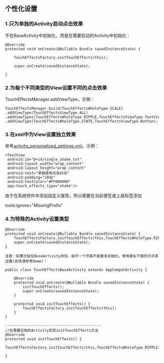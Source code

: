 ## 个性化设置

### 1.只为单独的Activity启动点击效果

不在BaseActivity中初始化，而是在需要启动的Activity中初始化：

```
@Override
protected void onCreate(@Nullable Bundle savedInstanceState) {

    TouchEffectsFactory.initTouchEffects(this);

    super.onCreate(savedInstanceState);

}
```

### 2.为每个不同类型的View设置不同的点击效果

TouchEffectsManager.addViewType，示例：

```
TouchEffectsManager.build(TouchEffectsWholeType.SCALE)
.addViewType(TouchEffectsViewType.ALL)
.addViewTypes(TouchEffectsWholeType.RIPPLE,TouchEffectsViewType.TextView)          .addViewType(TouchEffectsWholeType.STATE,TouchEffectsViewType.Button);
```

### 3.在xml中为View设置独立效果

参考[activity_personalized_settings.xml](https://github.com/likaiyuan559/TouchEffects/blob/master/app/src/main/res/layout/activity_personalized_settings.xml)，示例：

```
<TextView
 android:id="@+id/single_shake_txt"
 android:layout_width="wrap_content"
 android:layout_height="wrap_content"
 android:text="单独使用点击抖动"
 android:padding="10dp"
 android:textColor="#FF000000"
 app:touch_effects_type="shake"/>
```

由于在系统控件中添加自定义属性，所以需要在当前便签或上层标签添加

tools:ignore="MissingPrefix"

### 4.为特殊的Activity设置类型

```
@Override
protected void onCreate(@Nullable Bundle savedInstanceState) {
    TouchEffectsFactory.initTouchEffects(this,TouchEffectsWholeType.RIPPLE);
    super.onCreate(savedInstanceState);
}
```

`注意：如果已经在BaseActivity添加，由于一个页面不能重复初始化，使用类似下面的方式来设置(具体请参考Demo)：`

```
public class TouchEffectsBaseActivity extends AppCompatActivity {

    @Override
    protected void onCreate(@Nullable Bundle savedInstanceState) {
        initTouchEffects();
        super.onCreate(savedInstanceState);
    }

    protected void initTouchEffects() {
        TouchEffectsFactory.initTouchEffects(this);
    }
}

--------------------------------------------
//在需要定制的Activity实现initTouchEffects方法
@Override
protected void initTouchEffects() {
    TouchEffectsFactory.initTouchEffects(this,TouchEffectsWholeType.RIPPLE);

}
```


